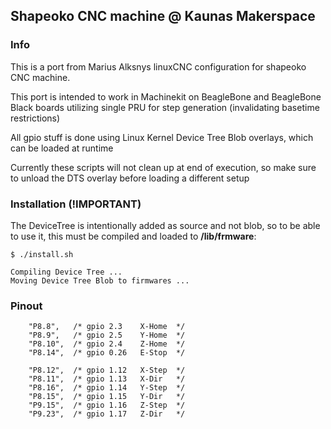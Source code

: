 ## Shapeoko CNC machine @ Kaunas Makerspace


### Info
This is a port from Marius Alksnys linuxCNC configuration for shapeoko CNC machine.

This port is intended to work in Machinekit on BeagleBone and BeagleBone Black boards utilizing single PRU for step generation (invalidating basetime restrictions)

All gpio stuff is done using Linux Kernel Device Tree Blob overlays, which can be loaded at runtime

Currently these scripts will not clean up at end of execution, so make sure to unload the DTS overlay before loading a different setup

### Installation (!IMPORTANT)
The DeviceTree is intentionally added as source and not blob, so to be able to use it, this must be compiled and loaded to __/lib/frmware__:
```
$ ./install.sh

Compiling Device Tree ...
Moving Device Tree Blob to firmwares ...
```
### Pinout
```
	"P8.8",   /* gpio 2.3    X-Home  */
	"P8.9",   /* gpio 2.5    Y-Home  */
	"P8.10",  /* gpio 2.4    Z-Home  */
	"P8.14",  /* gpio 0.26   E-Stop	 */

	"P8.12",  /* gpio 1.12   X-Step	 */
	"P8.11",  /* gpio 1.13   X-Dir 	 */
	"P8.16",  /* gpio 1.14   Y-Step	 */
	"P8.15",  /* gpio 1.15   Y-Dir	 */
	"P9.15",  /* gpio 1.16   Z-Step	 */
	"P9.23",  /* gpio 1.17   Z-Dir 	 */
```
